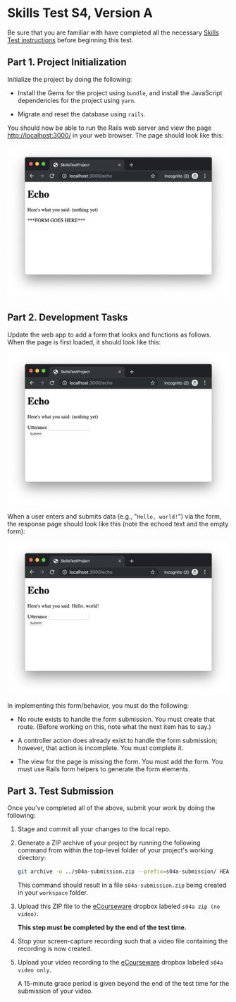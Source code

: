 # Skills Test S4, Version A

Be sure that you are familiar with have completed all the necessary [Skills Test instructions](https://memphis-cs.github.io/comp-4081/skills-test-instructions/) before beginning this test.

## Part 1. Project Initialization

Initialize the project by doing the following:

- Install the Gems for the project using `bundle`, and install the JavaScript dependencies for the project using `yarn`.

- Migrate and reset the database using `rails`.

You should now be able to run the Rails web server and view the page <http://localhost:3000/> in your web browser. The page should look like this:

![A screen shot of a webpage with no form](./s04a_fig01.png)

## Part 2. Development Tasks

Update the web app to add a form that looks and functions as follows. When the page is first loaded, it should look like this:

![A screen shot of a webpage with a form](./s04a_fig02.png)

When a user enters and submits data (e.g., "`Hello, world!`") via the form, the response page should look like this (note the echoed text and the empty form):

![A screen shot of a webpage with a form](./s04a_fig03.png)

In implementing this form/behavior, you must do the following:

- No route exists to handle the form submission. You must create that route. (Before working on this, note what the next item has to say.)

- A controller action does already exist to handle the form submission; however, that action is incomplete. You must complete it.

- The view for the page is missing the form. You must add the form. You must use Rails form helpers to generate the form elements.

## Part 3. Test Submission

Once you've completed all of the above, submit your work by doing the following:

1. Stage and commit all your changes to the local repo.

1. Generate a ZIP archive of your project by running the following command from within the top-level folder of your project's working directory:

    ```bash
    git archive -o ../s04a-submission.zip --prefix=s04a-submission/ HEAD

    ```

    This command should result in a file `s04a-submission.zip` being created in your `workspace` folder.

1. Upload this ZIP file to the [eCourseware](https://elearn.memphis.edu/) dropbox labeled `s04a zip (no video)`.

    **This step must be completed by the end of the test time.**

1. Stop your screen-capture recording such that a video file containing the recording is now created.

1. Upload your video recording to the [eCourseware](https://elearn.memphis.edu/) dropbox labeled `s04a video only`.

    A 15-minute grace period is given beyond the end of the test time for the submission of your video.
